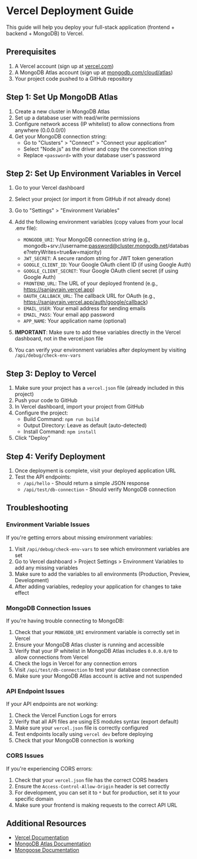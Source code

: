 # Vercel Deployment Guide

This guide will help you deploy your full-stack application (frontend + backend + MongoDB) to Vercel.

## Prerequisites

1. A Vercel account (sign up at [vercel.com](https://vercel.com))
2. A MongoDB Atlas account (sign up at [mongodb.com/cloud/atlas](https://mongodb.com/cloud/atlas))
3. Your project code pushed to a GitHub repository

## Step 1: Set Up MongoDB Atlas

1. Create a new cluster in MongoDB Atlas
2. Set up a database user with read/write permissions
3. Configure network access (IP whitelist) to allow connections from anywhere (0.0.0.0/0)
4. Get your MongoDB connection string:
   - Go to "Clusters" > "Connect" > "Connect your application"
   - Select "Node.js" as the driver and copy the connection string
   - Replace `<password>` with your database user's password

## Step 2: Set Up Environment Variables in Vercel

1. Go to your Vercel dashboard
2. Select your project (or import it from GitHub if not already done)
3. Go to "Settings" > "Environment Variables"
4. Add the following environment variables (copy values from your local .env file):
   - `MONGODB_URI`: Your MongoDB connection string (e.g., mongodb+srv://username:password@cluster.mongodb.net/database?retryWrites=true&w=majority)
   - `JWT_SECRET`: A secure random string for JWT token generation
   - `GOOGLE_CLIENT_ID`: Your Google OAuth client ID (if using Google Auth)
   - `GOOGLE_CLIENT_SECRET`: Your Google OAuth client secret (if using Google Auth)
   - `FRONTEND_URL`: The URL of your deployed frontend (e.g., https://sanjayrajn.vercel.app)
   - `OAUTH_CALLBACK_URL`: The callback URL for OAuth (e.g., https://sanjayrajn.vercel.app/auth/google/callback)
   - `EMAIL_USER`: Your email address for sending emails
   - `EMAIL_PASS`: Your email app password
   - `APP_NAME`: Your application name (optional)

5. **IMPORTANT**: Make sure to add these variables directly in the Vercel dashboard, not in the vercel.json file
6. You can verify your environment variables after deployment by visiting `/api/debug/check-env-vars`

## Step 3: Deploy to Vercel

1. Make sure your project has a `vercel.json` file (already included in this project)
2. Push your code to GitHub
3. In Vercel dashboard, import your project from GitHub
4. Configure the project:
   - Build Command: `npm run build`
   - Output Directory: Leave as default (auto-detected)
   - Install Command: `npm install`
5. Click "Deploy"

## Step 4: Verify Deployment

1. Once deployment is complete, visit your deployed application URL
2. Test the API endpoints:
   - `/api/hello` - Should return a simple JSON response
   - `/api/test/db-connection` - Should verify MongoDB connection

## Troubleshooting

### Environment Variable Issues

If you're getting errors about missing environment variables:

1. Visit `/api/debug/check-env-vars` to see which environment variables are set
2. Go to Vercel dashboard > Project Settings > Environment Variables to add any missing variables
3. Make sure to add the variables to all environments (Production, Preview, Development)
4. After adding variables, redeploy your application for changes to take effect

### MongoDB Connection Issues

If you're having trouble connecting to MongoDB:

1. Check that your `MONGODB_URI` environment variable is correctly set in Vercel
2. Ensure your MongoDB Atlas cluster is running and accessible
3. Verify that your IP whitelist in MongoDB Atlas includes `0.0.0.0/0` to allow connections from Vercel
4. Check the logs in Vercel for any connection errors
5. Visit `/api/test/db-connection` to test your database connection
6. Make sure your MongoDB Atlas account is active and not suspended

### API Endpoint Issues

If your API endpoints are not working:

1. Check the Vercel Function Logs for errors
2. Verify that all API files are using ES modules syntax (export default)
3. Make sure your `vercel.json` file is correctly configured
4. Test endpoints locally using `vercel dev` before deploying
5. Check that your MongoDB connection is working

### CORS Issues

If you're experiencing CORS errors:

1. Check that your `vercel.json` file has the correct CORS headers
2. Ensure the `Access-Control-Allow-Origin` header is set correctly
3. For development, you can set it to `*` but for production, set it to your specific domain
4. Make sure your frontend is making requests to the correct API URL

## Additional Resources

- [Vercel Documentation](https://vercel.com/docs)
- [MongoDB Atlas Documentation](https://docs.atlas.mongodb.com/)
- [Mongoose Documentation](https://mongoosejs.com/docs/)